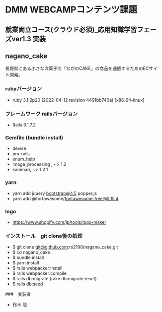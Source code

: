 # DMM WEBCAMPコンテンツ課題

## 就業両立コース(クラウド必須)_応用知識学習フェーズver1.3 実装

## nagano_cake
長野県にある小さな洋菓子店「ながのCAKE」の商品を通販するためのECサイト開発。

### rubyバージョン
- ruby 3.1.2p20 (2022-04-12 revision 4491bb740a) [x86_64-linux]

###  フレームワーク railsバージョン
- Rails 6.1.7.2

### Gemfile (bundle install)
- devise
- pry-rails
- enum_help
- image_processing , ~> 1.2
- kaminari, ~> 1.2.1

### yarn
- yarn add jquery bootstrap@4.5 popper.js
- yarn add @fortawesome/fontawesome-free@5.15.4

### logo
- https://www.shopify.com/jp/tools/logo-maker

### インストール　git clone後の処理
- $ git clone git@github.com:rs2190/nagano_cake.git
- $ cd nagano_cake
- $ bundle install
- $ yarn install
- $ rails webpacker:install
- $ rails webpacker:compile
- $ rails db:migrate (rake db:migrate:reset)
- $ rails db:seed

###　実装者
- 鈴木 龍